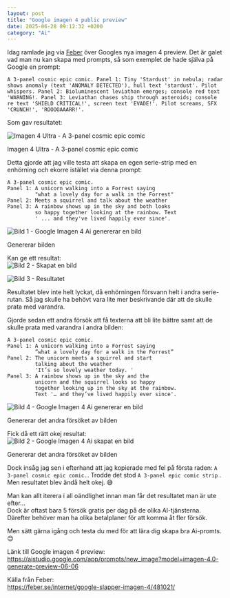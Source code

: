 ```yaml
---
layout: post
title: "Google imagen 4 public preview"
date: 2025-06-28 09:12:32 +0200
category: "Ai"
---
```


Idag ramlade jag via [Feber](https://feber.se/internet/google-slapper-imagen-4/481021/) över Googles nya imagen 4 preview. 
Det är galet vad man nu kan skapa med prompts, så som exemplet de hade själva på Google en prompt:
```
A 3-panel cosmic epic comic. Panel 1: Tiny 'Stardust' in nebula; radar shows anomaly (text 'ANOMALY DETECTED'), hull text 'stardust'. Pilot whispers. Panel 2: Bioluminescent leviathan emerges; console red text 'WARNING!. Panel 3: Leviathan chases ship through asteroids; console re text 'SHIELD CRITICAL!', screen text 'EVADE!'. Pilot screams, SFX 'CRUNCH!', 'ROOOOAAARR!'.
```

Som gav resultatet:

![Imagen 4 Ultra - A 3-panel cosmic epic comic](/img/blogposts/2025-06-28-Google-imagen-4-exempel.png)  
<div class="image-description">Imagen 4 Ultra - A 3-panel cosmic epic comic</div>




Detta gjorde att jag ville testa att skapa en egen serie-strip med en enhörning och ekorre istället via denna prompt:  

```
A 3-panel cosmic epic comic. 
Panel 1: A unicorn walking into a Forrest saying 
         "what a lovely day for a walk in the Forrest" 
Panel 2: Meets a squirrel and talk about the weather
Panel 3: A rainbow shows up in the sky and both looks 
         so happy together looking at the rainbow. Text
         ' ... and they've lived happily ever since'.
```

![Bild 1 - Google Imagen 4 Ai genererar en bild](/img/blogposts/2025-06-28-Google-imagen-4-bild1.jpg)
<div class="image-description">Genererar bilden</div>

Kan ge ett resultat:  
![Bild 2 - Skapat en bild](/img/blogposts/2025-06-28-Google-imagen-4-bild2.jpg)

![Bild 3 - Resultatet](/img/blogposts/2025-06-28-Google-imagen-4-bild3.jpg)

Resultatet blev inte helt lyckat, då enhörningen försvann helt i andra serie-rutan. Så jag skulle ha behövt vara lite mer beskrivande där att de skulle prata med varandra. 





Gjorde sedan ett andra försök att få texterna att bli lite bättre samt att de skulle prata med varandra i andra bilden:  
```
A 3-panel cosmic epic comic. 
Panel 1: A unicorn walking into a Forrest saying 
         ”what a lovely day for a walk in the Forrest” 
Panel 2: The unicorn meets a squirrel and start 
         talking about the weather 
         'It’s so lovely weather today. ' 
Panel 3: A rainbow shows up in the sky and the 
         unicorn and the squirrel looks so happy 
         together looking up in the sky at the rainbow. 
         Text '… and they’ve lived happily ever since'.
```

![Bild 4 - Google Imagen 4 Ai genererar en bild](/img/blogposts/2025-06-28-Google-imagen-4-bild4.jpg)
<div class="image-description">Genererar det andra försöket av bilden</div>

Fick då ett rätt okej resultat:  
![Bild 2 - Google Imagen 4 Ai skapat en bild](/img/blogposts/2025-06-28-Google-imagen-4-bild5.jpg)
<div class="image-description">Genererar det andra försöket av bilden</div>


Dock insåg jag sen i efterhand att jag kopierade med fel på första raden: 
`A 3-panel cosmic epic comic.`. Trodde det stod `A 3-panel epic comic strip` .  
Men resultatet blev ändå helt okej. 😅


Man kan allt iterera i all oändlighet innan man får det resultatet man är ute efter...  
Dock är oftast bara 5 försök gratis per dag på de olika AI-tjänsterna. Därefter behöver man ha olika betalplaner för att komma åt fler försök. 


Men sätt gärna igång och testa du med för att lära dig skapa bra Ai-promts. 😊


Länk till Google imagen 4 preview:  
https://aistudio.google.com/app/prompts/new_image?model=imagen-4.0-generate-preview-06-06


Källa från Feber:  
https://feber.se/internet/google-slapper-imagen-4/481021/
